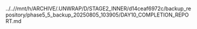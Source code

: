 ../..//mnt/h/ARCHIVE/.UNWRAP/D/STAGE2_INNER/d14ceaf6972c/backup_repository/phase5_5_backup_20250805_103905/DAY10_COMPLETION_REPORT.md